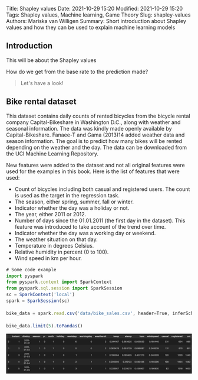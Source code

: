 Title: Shapley values
Date: 2021-10-29 15:20
Modified: 2021-10-29 15:20
Tags: Shapley values, Machine learning, Game Theory
Slug: shapley-values
Authors: Mariska van Willigen
Summary: Short introduction about Shapley values and how they can be used to explain machine learning models

## Introduction
This will be about the Shapley values

How do we get from the base rate to the prediction made?

> Let's have a look!

## Bike rental dataset
This dataset contains daily counts of rented bicycles from the bicycle rental company Capital-Bikeshare in Washington D.C., along with weather and seasonal information. The data was kindly made openly available by Capital-Bikeshare. Fanaee-T and Gama (2013)14 added weather data and season information. The goal is to predict how many bikes will be rented depending on the weather and the day. The data can be downloaded from the UCI Machine Learning Repository.

New features were added to the dataset and not all original features were used for the examples in this book. Here is the list of features that were used:

- Count of bicycles including both casual and registered users. The count is used as the target in the regression task.
- The season, either spring, summer, fall or winter.
- Indicator whether the day was a holiday or not.
- The year, either 2011 or 2012.
- Number of days since the 01.01.2011 (the first day in the dataset). This feature was introduced to take account of the trend over time.
- Indicator whether the day was a working day or weekend.
- The weather situation on that day.
- Temperature in degrees Celsius.
- Relative humidity in percent (0 to 100).
- Wind speed in km per hour.


``` js
# Some code example
import pyspark
from pyspark.context import SparkContext
from pyspark.sql.session import SparkSession
sc = SparkContext('local')
spark = SparkSession(sc)

bike_data = spark.read.csv('data/bike_sales.csv', header=True, inferSchema=True)

bike_data.limit(5).toPandas()
```
![](/images/shapley/data_view.png)